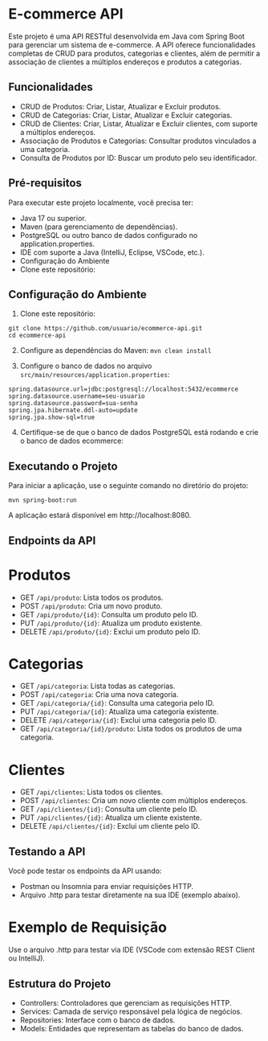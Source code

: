 # E-commerce API
Este projeto é uma API RESTful desenvolvida em Java com Spring Boot para gerenciar um sistema de e-commerce. A API oferece funcionalidades completas de CRUD para produtos, categorias e clientes, além de permitir a associação de clientes a múltiplos endereços e produtos a categorias.

## Funcionalidades
- CRUD de Produtos: Criar, Listar, Atualizar e Excluir produtos.
- CRUD de Categorias: Criar, Listar, Atualizar e Excluir categorias.
- CRUD de Clientes: Criar, Listar, Atualizar e Excluir clientes, com suporte a múltiplos endereços.
- Associação de Produtos e Categorias: Consultar produtos vinculados a uma categoria.
- Consulta de Produtos por ID: Buscar um produto pelo seu identificador.

## Pré-requisitos
Para executar este projeto localmente, você precisa ter:

- Java 17 ou superior.
- Maven (para gerenciamento de dependências).
- PostgreSQL ou outro banco de dados configurado no application.properties.
- IDE com suporte a Java (IntelliJ, Eclipse, VSCode, etc.).
- Configuração do Ambiente
- Clone este repositório:

## Configuração do Ambiente
1. Clone este repositório:
```
git clone https://github.com/usuario/ecommerce-api.git
cd ecommerce-api 
```
2. Configure as dependências do Maven:
``
mvn clean install
``

3. Configure o banco de dados no arquivo ``src/main/resources/application.properties``:
```
spring.datasource.url=jdbc:postgresql://localhost:5432/ecommerce
spring.datasource.username=seu-usuario
spring.datasource.password=sua-senha
spring.jpa.hibernate.ddl-auto=update
spring.jpa.show-sql=true
```
4. Certifique-se de que o banco de dados PostgreSQL está rodando e crie o banco de dados ecommerce:

## Executando o Projeto
Para iniciar a aplicação, use o seguinte comando no diretório do projeto:
```
mvn spring-boot:run
```

A aplicação estará disponível em http://localhost:8080.

## Endpoints da API
# Produtos
- GET ``/api/produto``: Lista todos os produtos.
- POST ``/api/produto``: Cria um novo produto.
- GET ``/api/produto/{id}``: Consulta um produto pelo ID.
- PUT ``/api/produto/{id}``: Atualiza um produto existente.
- DELETE ``/api/produto/{id}``: Exclui um produto pelo ID.

# Categorias
- GET ``/api/categoria``: Lista todas as categorias.
- POST ``/api/categoria``: Cria uma nova categoria.
- GET ``/api/categoria/{id}``: Consulta uma categoria pelo ID.
- PUT ``/api/categoria/{id}``: Atualiza uma categoria existente.
- DELETE ``/api/categoria/{id}``: Exclui uma categoria pelo ID.
- GET ``/api/categoria/{id}/produto``: Lista todos os produtos de uma categoria.

# Clientes
- GET ``/api/clientes``: Lista todos os clientes.
- POST ``/api/clientes``: Cria um novo cliente com múltiplos endereços.
- GET ``/api/clientes/{id}``: Consulta um cliente pelo ID.
- PUT ``/api/clientes/{id}``: Atualiza um cliente existente.
- DELETE ``/api/clientes/{id}``: Exclui um cliente pelo ID.

## Testando a API
Você pode testar os endpoints da API usando:

- Postman ou Insomnia para enviar requisições HTTP.
- Arquivo .http para testar diretamente na sua IDE (exemplo abaixo).

# Exemplo de Requisição
Use o arquivo .http para testar via IDE (VSCode com extensão REST Client ou IntelliJ).

## Estrutura do Projeto
- Controllers: Controladores que gerenciam as requisições HTTP.
- Services: Camada de serviço responsável pela lógica de negócios.
- Repositories: Interface com o banco de dados.
- Models: Entidades que representam as tabelas do banco de dados.
